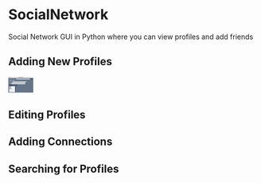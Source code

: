 # SocialNetwork
Social Network GUI in Python where you can view profiles and add friends


## Adding New Profiles
<img src="images/addNew.png" width="50">

## Editing Profiles

## Adding Connections

## Searching for Profiles

